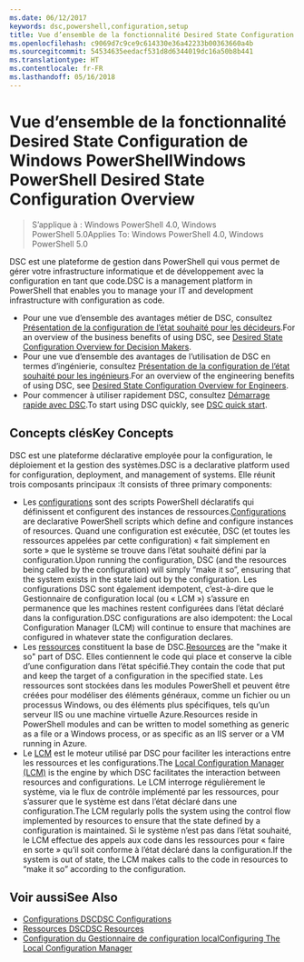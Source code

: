 ```yaml
---
ms.date: 06/12/2017
keywords: dsc,powershell,configuration,setup
title: Vue d’ensemble de la fonctionnalité Desired State Configuration de Windows PowerShell
ms.openlocfilehash: c9069d7c9ce9c614330e36a42233b00363660a4b
ms.sourcegitcommit: 54534635eedacf531d8d6344019dc16a50b8b441
ms.translationtype: HT
ms.contentlocale: fr-FR
ms.lasthandoff: 05/16/2018
---
```

# <a name="windows-powershell-desired-state-configuration-overview"></a><span data-ttu-id="4135d-103">Vue d’ensemble de la fonctionnalité Desired State Configuration de Windows PowerShell</span><span class="sxs-lookup"><span data-stu-id="4135d-103">Windows PowerShell Desired State Configuration Overview</span></span>

> <span data-ttu-id="4135d-104">S’applique à : Windows PowerShell 4.0, Windows PowerShell 5.0</span><span class="sxs-lookup"><span data-stu-id="4135d-104">Applies To: Windows PowerShell 4.0, Windows PowerShell 5.0</span></span>

<span data-ttu-id="4135d-105">DSC est une plateforme de gestion dans PowerShell qui vous permet de gérer votre infrastructure informatique et de développement avec la configuration en tant que code.</span><span class="sxs-lookup"><span data-stu-id="4135d-105">DSC is a management platform in PowerShell that enables you to manage your IT and development infrastructure with configuration as code.</span></span>

- <span data-ttu-id="4135d-106">Pour une vue d’ensemble des avantages métier de DSC, consultez [Présentation de la configuration de l’état souhaité pour les décideurs](decisionMaker.md).</span><span class="sxs-lookup"><span data-stu-id="4135d-106">For an overview of the business benefits of using DSC, see [Desired State Configuration Overview for Decision Makers](decisionMaker.md).</span></span>
- <span data-ttu-id="4135d-107">Pour une vue d’ensemble des avantages de l’utilisation de DSC en termes d’ingénierie, consultez [Présentation de la configuration de l’état souhaité pour les ingénieurs](DscForEngineers.md).</span><span class="sxs-lookup"><span data-stu-id="4135d-107">For an overview of the engineering benefits of using DSC, see [Desired State Configuration Overview for Engineers](DscForEngineers.md).</span></span>
- <span data-ttu-id="4135d-108">Pour commencer à utiliser rapidement DSC, consultez [Démarrage rapide avec DSC](quickStart.md).</span><span class="sxs-lookup"><span data-stu-id="4135d-108">To start using DSC quickly, see [DSC quick start](quickStart.md).</span></span>

## <a name="key-concepts"></a><span data-ttu-id="4135d-109">Concepts clés</span><span class="sxs-lookup"><span data-stu-id="4135d-109">Key Concepts</span></span>

<span data-ttu-id="4135d-110">DSC est une plateforme déclarative employée pour la configuration, le déploiement et la gestion des systèmes.</span><span class="sxs-lookup"><span data-stu-id="4135d-110">DSC is a declarative platform used for configuration, deployment, and management of systems.</span></span> <span data-ttu-id="4135d-111">Elle réunit trois composants principaux :</span><span class="sxs-lookup"><span data-stu-id="4135d-111">It consists of three primary components:</span></span>

- <span data-ttu-id="4135d-112">Les [configurations](configurations.md) sont des scripts PowerShell déclaratifs qui définissent et configurent des instances de ressources.</span><span class="sxs-lookup"><span data-stu-id="4135d-112">[Configurations](configurations.md) are declarative PowerShell scripts which define and configure instances of resources.</span></span>
    <span data-ttu-id="4135d-113">Quand une configuration est exécutée, DSC (et toutes les ressources appelées par cette configuration) « fait simplement en sorte » que le système se trouve dans l’état souhaité défini par la configuration.</span><span class="sxs-lookup"><span data-stu-id="4135d-113">Upon running the configuration, DSC (and the resources being called by the configuration) will simply “make it so”, ensuring that the system exists in the state laid out by the configuration.</span></span>
    <span data-ttu-id="4135d-114">Les configurations DSC sont également idempotent, c’est-à-dire que le Gestionnaire de configuration local (ou « LCM ») s’assure en permanence que les machines restent configurées dans l’état déclaré dans la configuration.</span><span class="sxs-lookup"><span data-stu-id="4135d-114">DSC configurations are also idempotent: the Local Configuration Manager (LCM) will continue to ensure that machines are configured in whatever state the configuration declares.</span></span>
- <span data-ttu-id="4135d-115">Les [ressources](resources.md) constituent la base de DSC.</span><span class="sxs-lookup"><span data-stu-id="4135d-115">[Resources](resources.md) are the "make it so" part of DSC.</span></span> <span data-ttu-id="4135d-116">Elles contiennent le code qui place et conserve la cible d’une configuration dans l’état spécifié.</span><span class="sxs-lookup"><span data-stu-id="4135d-116">They contain the code that put and keep the target of a configuration in the specified state.</span></span>
    <span data-ttu-id="4135d-117">Les ressources sont stockées dans les modules PowerShell et peuvent être créées pour modéliser des éléments généraux, comme un fichier ou un processus Windows, ou des éléments plus spécifiques, tels qu’un serveur IIS ou une machine virtuelle Azure.</span><span class="sxs-lookup"><span data-stu-id="4135d-117">Resources reside in PowerShell modules and can be written to model something as generic as a file or a Windows process, or as specific as an IIS server or a VM running in Azure.</span></span>
- <span data-ttu-id="4135d-118">Le [LCM](metaConfig.md) est le moteur utilisé par DSC pour faciliter les interactions entre les ressources et les configurations.</span><span class="sxs-lookup"><span data-stu-id="4135d-118">The [Local Configuration Manager (LCM)](metaConfig.md) is the engine by which DSC facilitates the interaction between resources and configurations.</span></span>
    <span data-ttu-id="4135d-119">Le LCM interroge régulièrement le système, via le flux de contrôle implémenté par les ressources, pour s’assurer que le système est dans l’état déclaré dans une configuration.</span><span class="sxs-lookup"><span data-stu-id="4135d-119">The LCM regularly polls the system using the control flow implemented by resources to ensure that the state defined by a configuration is maintained.</span></span>
    <span data-ttu-id="4135d-120">Si le système n’est pas dans l’état souhaité, le LCM effectue des appels aux code dans les ressources pour « faire en sorte » qu’il soit conforme à l’état déclaré dans la configuration.</span><span class="sxs-lookup"><span data-stu-id="4135d-120">If the system is out of state, the LCM makes calls to the code in resources to “make it so” according to the configuration.</span></span>

## <a name="see-also"></a><span data-ttu-id="4135d-121">Voir aussi</span><span class="sxs-lookup"><span data-stu-id="4135d-121">See Also</span></span>

- [<span data-ttu-id="4135d-122">Configurations DSC</span><span class="sxs-lookup"><span data-stu-id="4135d-122">DSC Configurations</span></span>](configurations.md)
- [<span data-ttu-id="4135d-123">Ressources DSC</span><span class="sxs-lookup"><span data-stu-id="4135d-123">DSC Resources</span></span>](resources.md)
- [<span data-ttu-id="4135d-124">Configuration du Gestionnaire de configuration local</span><span class="sxs-lookup"><span data-stu-id="4135d-124">Configuring The Local Configuration Manager</span></span>](metaConfig.md)